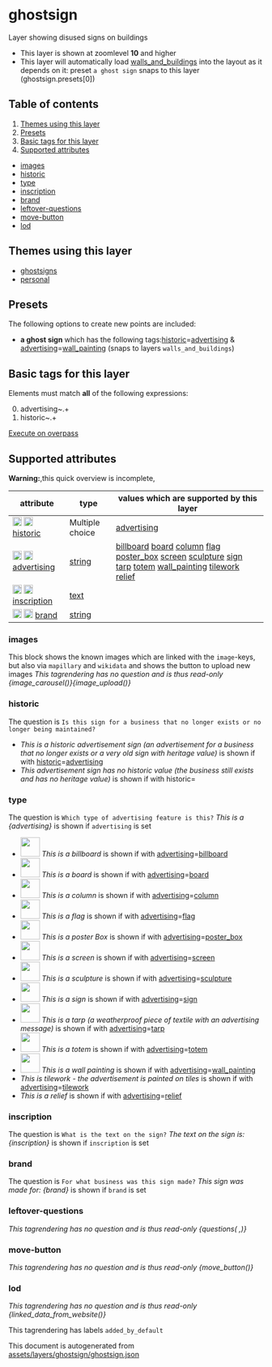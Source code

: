 [//]: # (WARNING: this file is automatically generated. Please find the sources at the bottom and edit those sources)

# ghostsign

Layer showing disused signs on buildings

 - This layer is shown at zoomlevel **10** and higher
 - This layer will automatically load  [walls_and_buildings](./walls_and_buildings.md)  into the layout as it depends on it:  preset `a ghost sign` snaps to this layer (ghostsign.presets[0])

## Table of contents

1. [Themes using this layer](#themes-using-this-layer)
2. [Presets](#presets)
3. [Basic tags for this layer](#basic-tags-for-this-layer)
4. [Supported attributes](#supported-attributes)
  - [images](#images)
  - [historic](#historic)
  - [type](#type)
  - [inscription](#inscription)
  - [brand](#brand)
  - [leftover-questions](#leftover-questions)
  - [move-button](#move-button)
  - [lod](#lod)

## Themes using this layer

 - [ghostsigns](https://mapcomplete.org/ghostsigns)
 - [personal](https://mapcomplete.org/personal)

## Presets

The following options to create new points are included:

 - **a ghost sign** which has the following tags:<a href='https://wiki.openstreetmap.org/wiki/Key:historic' target='_blank'>historic</a>=<a href='https://wiki.openstreetmap.org/wiki/Tag:historic%3Dadvertising' target='_blank'>advertising</a> & <a href='https://wiki.openstreetmap.org/wiki/Key:advertising' target='_blank'>advertising</a>=<a href='https://wiki.openstreetmap.org/wiki/Tag:advertising%3Dwall_painting' target='_blank'>wall_painting</a> (snaps to layers `walls_and_buildings`)

## Basic tags for this layer

Elements must match **all** of the following expressions:

0. advertising~.+
1. historic~.+

[Execute on overpass](http://overpass-turbo.eu/?Q=%5Bout%3Ajson%5D%5Btimeout%3A90%5D%3B%28%20%20%20%20nwr%5B%22advertising%22%5D%5B%22historic%22%5D%28%7B%7Bbbox%7D%7D%29%3B%0A%29%3Bout%20body%3B%3E%3Bout%20skel%20qt%3B)

## Supported attributes

**Warning:**,this quick overview is incomplete,

| attribute | type | values which are supported by this layer |
-----|-----|----- |
| <a target="_blank" href='https://taginfo.openstreetmap.org/keys/historic#values'><img src='https://mapcomplete.org/assets/svg/search.svg' height='18px'></a> <a target="_blank" href='https://taghistory.raifer.tech/?#***/historic/'><img src='https://mapcomplete.org/assets/svg/statistics.svg' height='18px'></a> [historic](https://wiki.openstreetmap.org/wiki/Key:historic) | Multiple choice | [advertising](https://wiki.openstreetmap.org/wiki/Tag:historic%3Dadvertising) [](https://wiki.openstreetmap.org/wiki/Tag:historic%3D) |
| <a target="_blank" href='https://taginfo.openstreetmap.org/keys/advertising#values'><img src='https://mapcomplete.org/assets/svg/search.svg' height='18px'></a> <a target="_blank" href='https://taghistory.raifer.tech/?#***/advertising/'><img src='https://mapcomplete.org/assets/svg/statistics.svg' height='18px'></a> [advertising](https://wiki.openstreetmap.org/wiki/Key:advertising) | [string](../SpecialInputElements.md#string) | [billboard](https://wiki.openstreetmap.org/wiki/Tag:advertising%3Dbillboard) [board](https://wiki.openstreetmap.org/wiki/Tag:advertising%3Dboard) [column](https://wiki.openstreetmap.org/wiki/Tag:advertising%3Dcolumn) [flag](https://wiki.openstreetmap.org/wiki/Tag:advertising%3Dflag) [poster_box](https://wiki.openstreetmap.org/wiki/Tag:advertising%3Dposter_box) [screen](https://wiki.openstreetmap.org/wiki/Tag:advertising%3Dscreen) [sculpture](https://wiki.openstreetmap.org/wiki/Tag:advertising%3Dsculpture) [sign](https://wiki.openstreetmap.org/wiki/Tag:advertising%3Dsign) [tarp](https://wiki.openstreetmap.org/wiki/Tag:advertising%3Dtarp) [totem](https://wiki.openstreetmap.org/wiki/Tag:advertising%3Dtotem) [wall_painting](https://wiki.openstreetmap.org/wiki/Tag:advertising%3Dwall_painting) [tilework](https://wiki.openstreetmap.org/wiki/Tag:advertising%3Dtilework) [relief](https://wiki.openstreetmap.org/wiki/Tag:advertising%3Drelief) |
| <a target="_blank" href='https://taginfo.openstreetmap.org/keys/inscription#values'><img src='https://mapcomplete.org/assets/svg/search.svg' height='18px'></a> <a target="_blank" href='https://taghistory.raifer.tech/?#***/inscription/'><img src='https://mapcomplete.org/assets/svg/statistics.svg' height='18px'></a> [inscription](https://wiki.openstreetmap.org/wiki/Key:inscription) | [text](../SpecialInputElements.md#text) |  |
| <a target="_blank" href='https://taginfo.openstreetmap.org/keys/brand#values'><img src='https://mapcomplete.org/assets/svg/search.svg' height='18px'></a> <a target="_blank" href='https://taghistory.raifer.tech/?#***/brand/'><img src='https://mapcomplete.org/assets/svg/statistics.svg' height='18px'></a> [brand](https://wiki.openstreetmap.org/wiki/Key:brand) | [string](../SpecialInputElements.md#string) |  |

### images
This block shows the known images which are linked with the `image`-keys, but also via `mapillary` and `wikidata` and shows the button to upload new images
_This tagrendering has no question and is thus read-only_
*{image_carousel()}{image_upload()}*

### historic

The question is `Is this sign for a business that no longer exists or no longer being maintained?`

 -  *This is a historic advertisement sign (an advertisement for a business that no longer exists or a very old sign with heritage value)* is shown if with <a href='https://wiki.openstreetmap.org/wiki/Key:historic' target='_blank'>historic</a>=<a href='https://wiki.openstreetmap.org/wiki/Tag:historic%3Dadvertising' target='_blank'>advertising</a>
 -  *This advertisement sign has no historic value (the business still exists and has no heritage value)* is shown if with historic=

### type

The question is `Which type of advertising feature is this?`
*This is a {advertising}* is shown if `advertising` is set

 - <img width='38px' height='38px' src='https://dev.mapcomplete.org/./assets/themes/advertising/billboard.svg'> *This is a billboard* is shown if with <a href='https://wiki.openstreetmap.org/wiki/Key:advertising' target='_blank'>advertising</a>=<a href='https://wiki.openstreetmap.org/wiki/Tag:advertising%3Dbillboard' target='_blank'>billboard</a>
 - <img width='38px' height='38px' src='https://dev.mapcomplete.org/./assets/themes/advertising/board.svg'> *This is a board* is shown if with <a href='https://wiki.openstreetmap.org/wiki/Key:advertising' target='_blank'>advertising</a>=<a href='https://wiki.openstreetmap.org/wiki/Tag:advertising%3Dboard' target='_blank'>board</a>
 - <img width='38px' height='38px' src='https://dev.mapcomplete.org/./assets/themes/advertising/column.svg'> *This is a column* is shown if with <a href='https://wiki.openstreetmap.org/wiki/Key:advertising' target='_blank'>advertising</a>=<a href='https://wiki.openstreetmap.org/wiki/Tag:advertising%3Dcolumn' target='_blank'>column</a>
 - <img width='38px' height='38px' src='https://dev.mapcomplete.org/./assets/themes/advertising/flag.svg'> *This is a flag* is shown if with <a href='https://wiki.openstreetmap.org/wiki/Key:advertising' target='_blank'>advertising</a>=<a href='https://wiki.openstreetmap.org/wiki/Tag:advertising%3Dflag' target='_blank'>flag</a>
 - <img width='38px' height='38px' src='https://dev.mapcomplete.org/./assets/themes/advertising/poster_box.svg'> *This is a poster Box* is shown if with <a href='https://wiki.openstreetmap.org/wiki/Key:advertising' target='_blank'>advertising</a>=<a href='https://wiki.openstreetmap.org/wiki/Tag:advertising%3Dposter_box' target='_blank'>poster_box</a>
 - <img width='38px' height='38px' src='https://dev.mapcomplete.org/./assets/themes/advertising/screen.svg'> *This is a screen* is shown if with <a href='https://wiki.openstreetmap.org/wiki/Key:advertising' target='_blank'>advertising</a>=<a href='https://wiki.openstreetmap.org/wiki/Tag:advertising%3Dscreen' target='_blank'>screen</a>
 - <img width='38px' height='38px' src='https://dev.mapcomplete.org/./assets/themes/advertising/sculpture.svg'> *This is a sculpture* is shown if with <a href='https://wiki.openstreetmap.org/wiki/Key:advertising' target='_blank'>advertising</a>=<a href='https://wiki.openstreetmap.org/wiki/Tag:advertising%3Dsculpture' target='_blank'>sculpture</a>
 - <img width='38px' height='38px' src='https://dev.mapcomplete.org/./assets/themes/advertising/sign.svg'> *This is a sign* is shown if with <a href='https://wiki.openstreetmap.org/wiki/Key:advertising' target='_blank'>advertising</a>=<a href='https://wiki.openstreetmap.org/wiki/Tag:advertising%3Dsign' target='_blank'>sign</a>
 - <img width='38px' height='38px' src='https://dev.mapcomplete.org/./assets/themes/advertising/tarp.svg'> *This is a tarp (a weatherproof piece of textile with an advertising message)* is shown if with <a href='https://wiki.openstreetmap.org/wiki/Key:advertising' target='_blank'>advertising</a>=<a href='https://wiki.openstreetmap.org/wiki/Tag:advertising%3Dtarp' target='_blank'>tarp</a>
 - <img width='38px' height='38px' src='https://dev.mapcomplete.org/./assets/themes/advertising/totem.svg'> *This is a totem* is shown if with <a href='https://wiki.openstreetmap.org/wiki/Key:advertising' target='_blank'>advertising</a>=<a href='https://wiki.openstreetmap.org/wiki/Tag:advertising%3Dtotem' target='_blank'>totem</a>
 - <img width='38px' height='38px' src='https://dev.mapcomplete.org/./assets/themes/advertising/wall_painting.svg'> *This is a wall painting* is shown if with <a href='https://wiki.openstreetmap.org/wiki/Key:advertising' target='_blank'>advertising</a>=<a href='https://wiki.openstreetmap.org/wiki/Tag:advertising%3Dwall_painting' target='_blank'>wall_painting</a>
 -  *This is tilework - the advertisement is painted on tiles* is shown if with <a href='https://wiki.openstreetmap.org/wiki/Key:advertising' target='_blank'>advertising</a>=<a href='https://wiki.openstreetmap.org/wiki/Tag:advertising%3Dtilework' target='_blank'>tilework</a>
 -  *This is a relief* is shown if with <a href='https://wiki.openstreetmap.org/wiki/Key:advertising' target='_blank'>advertising</a>=<a href='https://wiki.openstreetmap.org/wiki/Tag:advertising%3Drelief' target='_blank'>relief</a>

### inscription

The question is `What is the text on the sign?`
*The text on the sign is: {inscription}* is shown if `inscription` is set

### brand

The question is `For what business was this sign made?`
*This sign was made for: {brand}* is shown if `brand` is set

### leftover-questions

_This tagrendering has no question and is thus read-only_
*{questions( ,)}*

### move-button

_This tagrendering has no question and is thus read-only_
*{move_button()}*

### lod

_This tagrendering has no question and is thus read-only_
*{linked_data_from_website()}*

This tagrendering has labels 
`added_by_default`


This document is autogenerated from [assets/layers/ghostsign/ghostsign.json](https://source.mapcomplete.org/MapComplete/MapComplete/src/branch/develop/assets/layers/ghostsign/ghostsign.json)
